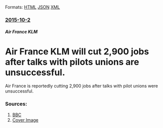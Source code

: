 
Formats: [HTML](/news/2015/10/2/air-france-klm-will-cut-2-900-jobs-after-talks-with-pilots-unions-are-unsuccessful.html)  [JSON](/news/2015/10/2/air-france-klm-will-cut-2-900-jobs-after-talks-with-pilots-unions-are-unsuccessful.json)  [XML](/news/2015/10/2/air-france-klm-will-cut-2-900-jobs-after-talks-with-pilots-unions-are-unsuccessful.xml)  

### [2015-10-2](/news/2015/10/2/index.md)

##### Air France KLM
# Air France KLM will cut 2,900 jobs after talks with pilots unions are unsuccessful. 

Air France is reportedly cutting 2,900 jobs after talks with pilot unions were unsuccessful.


### Sources:

1. [BBC](http://www.bbc.com/news/business-34425191)
1. [Cover Image](http://ichef-1.bbci.co.uk/news/1024/cpsprodpb/6DC1/production/_85879082_85870208.jpg)
